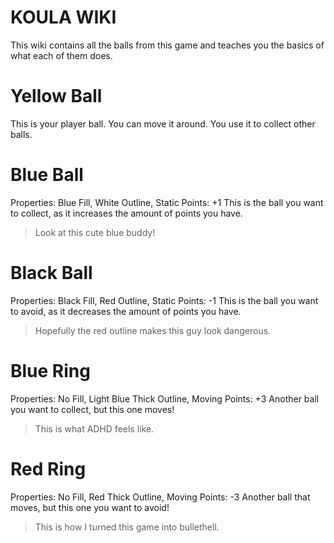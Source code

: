# KOULA WIKI
This wiki contains all the balls from this game and teaches you the basics of what each of them does.
<br>
# Yellow Ball
This is your player ball. You can move it around. You use it to collect other balls.
# Blue Ball
Properties: Blue Fill, White Outline, Static
Points: +1
This is the ball you want to collect, as it increases the amount of points you have.

> Look at this cute blue buddy!

# Black Ball
Properties: Black Fill, Red Outline, Static
Points: -1
This is the ball you want to avoid, as it decreases the amount of points you have.
> Hopefully the red outline makes this guy look dangerous.

# Blue Ring
Properties: No Fill, Light Blue Thick Outline, Moving
Points: +3
Another ball you want to collect, but this one moves!
> This is what ADHD feels like.

# Red Ring
Properties: No Fill, Red Thick Outline, Moving
Points: -3
Another ball that moves, but this one you want to avoid!
> This is how I turned this game into bullethell.